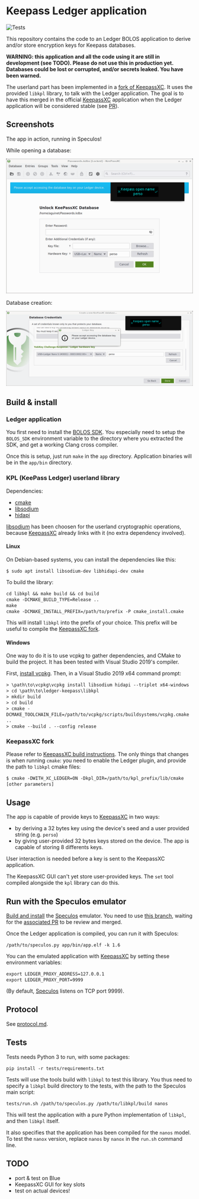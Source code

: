# Keepass Ledger application

![Tests](https://github.com/aguinet/ledger-keepass/workflows/Tests/badge.svg)

This repository contains the code to an Ledger BOLOS application to derive
and/or store encryption keys for Keepass databases.

**WARNING: this application and all the code using it are still in development
(see TODO). Please do not use this in production yet. Databases could be lost
or corrupted, and/or secrets leaked. You have been warned.**

The userland part has been implemented in a [fork of
KeepassXC](https://github.com/aguinet/keepassxc/tree/feature/ledger). It uses
the provided ``libkpl`` library, to talk with the Ledger application.  The goal
is to have this merged in the official [KeepassXC](kpxc) application when the
Ledger application will be considered stable (see
[PR](https://github.com/keepassxreboot/keepassxc/pull/5842)).

## Screenshots

The app in action, running in Speculos!

While opening a database:

![KeepassXC database open](imgs/kp_ledger_open.png)

Database creation:

![KeepassXC database create](imgs/kp_ledger_create.png)

## Build & install

### Ledger application

You first need to install the [BOLOS
SDK](https://ledger.readthedocs.io/en/latest/userspace/getting_started.html).
You especially need to setup the ``BOLOS_SDK`` environment variable to the
directory where you extracted the SDK, and get a working Clang cross compiler.

Once this is setup, just run ``make`` in the ``app`` directory. Application
binaries will be in the ``app/bin`` directory.

### KPL (KeePass Ledger) userland library

Dependencies:

* [cmake](cmake)
* [libsodium](sodium)
* [hidapi](https://github.com/signal11/hidapi)

[libsodium](sodium) has been choosen for the userland cryptographic operations,
because [KeepassXC](kpxc) already links with it (no extra dependency involved).

#### Linux

On Debian-based systems, you can install the dependencies like this:

```
$ sudo apt install libsodium-dev libhidapi-dev cmake
```

To build the library:

```
cd libkpl && make build && cd build
cmake -DCMAKE_BUILD_TYPE=Release ..
make
cmake -DCMAKE_INSTALL_PREFIX=/path/to/prefix -P cmake_install.cmake
```

This will install ``libkpl`` into the prefix of your choice. This prefix will
be useful to compile the [KeepassXC
fork](https://github.com/aguinet/keepassxc/tree/feature/ledger).

#### Windows

One way to do it is to use vcpkg to gather dependencies, and CMake to build the
project. It has been tested with Visual Studio 2019's compiler.

First, [install vcpkg](https://github.com/microsoft/vcpkg#quick-start-windows).
Then, in a Visual Studio 2019 x64 command prompt:

```
> \path\to\vcpkg\vcpkg install libsodium hidapi --triplet x64-windows
> cd \path\to\ledger-keepass\libkpl
> mkdir build
> cd build
> cmake -DCMAKE_TOOLCHAIN_FILE=/path/to/vcpkg/scripts/buildsystems/vcpkg.cmake ..
> cmake --build . --config release
```

### KeepassXC fork

Please refer to [KeepassXC build
instructions](https://github.com/keepassxreboot/keepassxc/blob/develop/INSTALL.md).
The only things that changes is when running ``cmake``: you need to enable the
Ledger plugin, and provide the path to ``libkpl`` cmake files:

```
$ cmake -DWITH_XC_LEDGER=ON -Dkpl_DIR=/path/to/kpl_prefix/lib/cmake [other parameters]
```

## Usage

The app is capable of provide keys to [KeepassXC](kpxc) in two ways:

* by deriving a 32 bytes key using the device's seed and a user provided string
  (e.g. `perso`)
* by giving user-provided 32 bytes keys stored on the device. The app is
  capable of storing 8 differents keys.

User interaction is needed before a key is sent to the KeepassXC application.

The KeepassXC GUI can't yet store user-provided keys. The ``set`` tool compiled
alongside the ``kpl`` library can do this.

## Run with the Speculos emulator

[Build and
install](https://github.com/LedgerHQ/speculos/blob/master/doc/build.md) the
[Speculos](speculos) emulator. You need to use [this
branch](https://github.com/aguinet/speculos/tree/feature/curve25519), waiting
for the [associated PR](https://github.com/LedgerHQ/speculos/pull/116) to be
review and merged.

Once the Ledger application is compiled, you can run it with Speculos:

```
/path/to/speculos.py app/bin/app.elf -k 1.6
```

You can the emulated application with [KeepassXC](kpxc) by setting these environment variables:

```
export LEDGER_PROXY_ADDRESS=127.0.0.1
export LEDGER_PROXY_PORT=9999
```

(By default, [Speculos](speculos) listens on TCP port 9999).

## Protocol

See [protocol.md](protocol.md).

## Tests

Tests needs Python 3 to run, with some packages:

```
pip install -r tests/requirements.txt
```

Tests will use the tools build with `libkpl` to test this library. You thus
need to specify a `libkpl` build directory to the tests, with the path to the
Speculos main script:

```
tests/run.sh /path/to/speculos.py /path/to/libkpl/build nanos
```

This will test the application with a pure Python implementation of ``libkpl``,
and then ``libkpl`` itself.

It also specifies that the application has been compiled for the ``nanos``
model. To test the ``nanox`` version, replace ``nanos`` by ``nanox`` in the
``run.sh`` command line.


## TODO

* port & test on Blue
* KeepassXC GUI for key slots
* test on actual devices!


[speculos]: https://github.com/LedgerHQ/speculos/
[kpxc]: https://github.com/keepassxreboot/keepassxc/
[sodium]: https://github.com/jedisct1/libsodium
